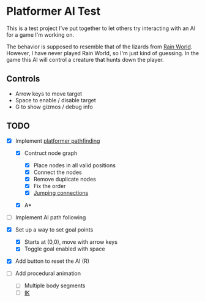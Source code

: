 # Platformer AI Test

This is a test project I've put together to let others try interacting with an AI for a game I'm working on.

The behavior is supposed to resemble that of the lizards from [Rain World](https://store.steampowered.com/app/312520/Rain_World/). However, I have never played Rain World, so I'm just kind of guessing. In the game this AI will control a creature that hunts down the player.

## Controls

- Arrow keys to move target
- Space to enable / disable target
- G to show gizmos / debug info

## TODO

- [x] Implement [platformer pathfinding](https://www.youtube.com/watch?v=kNI2I8kzpnE&t=123s)

  - [x] Contruct node graph

    - [x] Place nodes in all valid positions
    - [x] Connect the nodes
    - [x] Remove duplicate nodes
    - [x] Fix the order
    - [x] [Jumping connections](https://gamedev.stackexchange.com/questions/71392/how-do-i-determine-a-good-path-for-2d-artillery-projectiles)

  - [x] A\*

- [ ] Implement AI path following

- [x] Set up a way to set goal points

  - [x] Starts at (0,0), move with arrow keys
  - [x] Toggle goal enabled with space

- [x] Add button to reset the AI (R)
- [ ] Add procedural animation

  - [ ] Multiple body segments
  - [ ] [IK](https://youtu.be/wgpgNLEEpeY)
